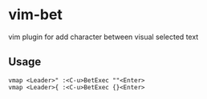 # vim-bet
vim plugin for add character between visual selected text

## Usage
``` 
vmap <Leader>" :<C-u>BetExec ""<Enter>
vmap <Leader>{ :<C-u>BetExec {}<Enter>
```
